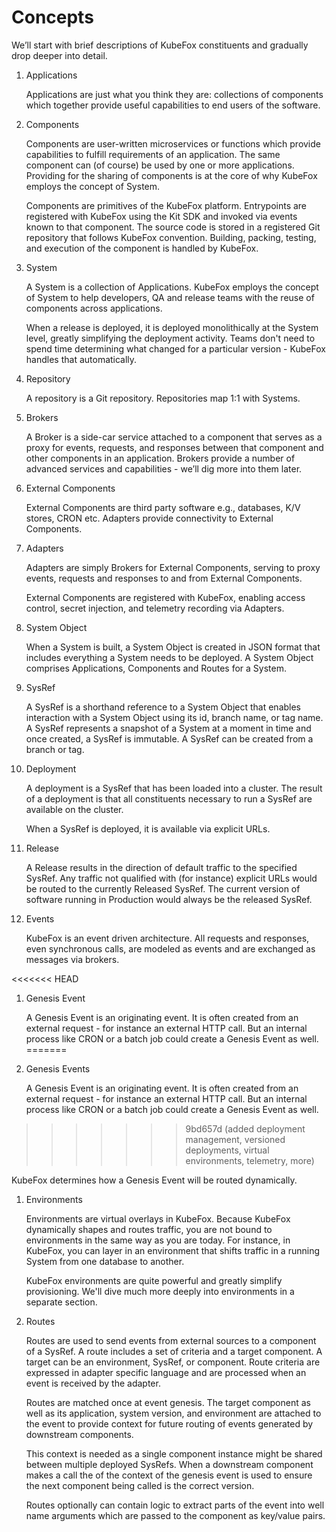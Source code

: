 # Concepts

We’ll start with brief descriptions of KubeFox constituents and gradually drop
deeper into detail.

1. Applications

   Applications are just what you think they are: collections of components
   which together provide useful capabilities to end users of the software.

1. Components

   Components are user-written microservices or functions which provide
   capabilities to fulfill requirements of an application. The same component
   can (of course) be used by one or more applications. Providing for the
   sharing of components is at the core of why KubeFox employs the concept of
   System.

   Components are primitives of the KubeFox platform. Entrypoints are registered
   with KubeFox using the Kit SDK and invoked via events known to that
   component. The source code is stored in a registered Git repository that
   follows KubeFox convention. Building, packing, testing, and execution of the
   component is handled by KubeFox.

1. System

   A System is a collection of Applications. KubeFox employs the concept of
   System to help developers, QA and release teams with the reuse of components
   across applications.

   When a release is deployed, it is deployed monolithically at the System
   level, greatly simplifying the deployment activity. Teams don't need to spend
   time determining what changed for a particular version - KubeFox handles that
   automatically.

1. Repository

   A repository is a Git repository. Repositories map 1:1 with Systems.

1. Brokers

   A Broker is a side-car service attached to a component that serves as a proxy
   for events, requests, and responses between that component and other
   components in an application. Brokers provide a number of advanced services
   and capabilities - we’ll dig more into them later.

1. External Components

   External Components are third party software e.g., databases, K/V stores,
   CRON etc. Adapters provide connectivity to External Components.

1. Adapters

   Adapters are simply Brokers for External Components, serving to proxy events,
   requests and responses to and from External Components.

   External Components are registered with KubeFox, enabling access control,
   secret injection, and telemetry recording via Adapters.

1. System Object

   When a System is built, a System Object is created in JSON format that
   includes everything a System needs to be deployed. A System Object comprises
   Applications, Components and Routes for a System.

1. SysRef

   A SysRef is a shorthand reference to a System Object that enables interaction
   with a System Object using its id, branch name, or tag name. A SysRef
   represents a snapshot of a System at a moment in time and once created, a
   SysRef is immutable. A SysRef can be created from a branch or tag.

1. Deployment

   A deployment is a SysRef that has been loaded into a cluster. The result of a
   deployment is that all constituents necessary to run a SysRef are available
   on the cluster.

   When a SysRef is deployed, it is available via explicit URLs.

1. Release

   A Release results in the direction of default traffic to the specified
   SysRef. Any traffic not qualified with (for instance) explicit URLs would be
   routed to the currently Released SysRef. The current version of software
   running in Production would always be the released SysRef.

1. Events

   KubeFox is an event driven architecture. All requests and responses, even
   synchronous calls, are modeled as events and are exchanged as messages via
   brokers.

<<<<<<< HEAD
1. Genesis Event

   A Genesis Event is an originating event. It is often created from an external
   request - for instance an external HTTP call. But an internal process like
   CRON or a batch job could create a Genesis Event as well.
=======
1. Genesis Events
    
   A Genesis Event is an originating event.  It is often created from an external request - for instance an external HTTP call.  But an internal process like CRON or a batch job could create a Genesis Event as well.
>>>>>>> 9bd657d (added deployment management, versioned deployments, virtual environments, telemetry, more)

   KubeFox determines how a Genesis Event will be routed dynamically.

1. Environments

   Environments are virtual overlays in KubeFox. Because KubeFox dynamically
   shapes and routes traffic, you are not bound to environments in the same way
   as you are today. For instance, in KubeFox, you can layer in an environment
   that shifts traffic in a running System from one database to another.

   KubeFox environments are quite powerful and greatly simplify provisioning.
   We'll dive much more deeply into environments in a separate section.

1. Routes

   Routes are used to send events from external sources to a component of a
   SysRef. A route includes a set of criteria and a target component. A target
   can be an environment, SysRef, or component. Route criteria are expressed in
   adapter specific language and are processed when an event is received by the
   adapter.

   Routes are matched once at event genesis. The target component as well as its
   application, system version, and environment are attached to the event to
   provide context for future routing of events generated by downstream
   components.

   This context is needed as a single component instance might be shared between
   multiple deployed SysRefs. When a downstream component makes a call the of
   the context of the genesis event is used to ensure the next component being
   called is the correct version.

   Routes optionally can contain logic to extract parts of the event into well
   name arguments which are passed to the component as key/value pairs.
